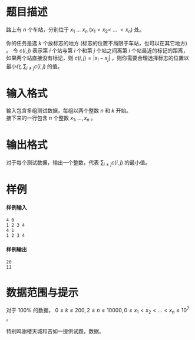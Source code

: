 
# 题目描述

路上有 $n$ 个车站，分别位于 $x_1$ ... $x_n$ ($x_1 < x_2 <$ ... $< x_n$) 处。

你的任务是选 $k$ 个放标志的地方 (标志的位置不局限于车站，也可以在其它地方) 。 令 $c(i,j)$ 表示第 $i$ 个站与第 $i$ 个和第 $j$ 个站之间离第 $i$ 个站最近的标记的距离，如果两个站直接没有标记，则 $c(i,j) = |x_i - x_j|$ ，则你需要合理选择标志的位置以最小化 $\sum_{i \neq j} c(i,j)$ 的值。


# 输入格式

输入包含多组测试数据，每组以两个整数 $n$ 和 $k$ 开始。    
接下来的一行包含 $n$ 个整数  $x_1, \dots , x_n$ 。

# 输出格式

对于每个测试数据，输出一个整数，代表 $\sum_{i \neq j} c(i,j)$ 的最小值。

# 样例

#### 样例输入
```plain
4 0
1 2 3 4
4 1
1 2 3 4
```
#### 样例输出
```plain
20
11
```

# 数据范围与提示

对于 $100\%$ 的数据， $0 \leq k \leq 200, 2 \leq n \leq 10000 , 0 \leq x_1 < x_2 < \ldots < x_n \leq 10^7$ 。 

特别鸣谢楼天城和吉如一提供试题，数据。

